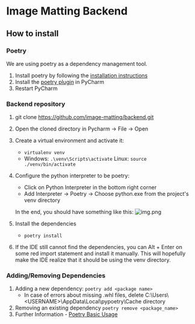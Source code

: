 # Image Matting Backend

## How to install

### Poetry

We are using poetry as a dependency management tool.

1. Install poetry by following
   the [installation instructions](https://python-poetry.org/docs/#windows-powershell-install-instructions)
2. Install the [poetry plugin](https://plugins.jetbrains.com/plugin/14307-poetry) in PyCharm
3. Restart PyCharm

### Backend repository

1. git clone https://github.com/image-matting/backend.git
2. Open the cloned directory in Pycharm → File → Open
3. Create a virtual environment and activate it:
    - ```virtualenv venv```
    - Windows: ```.\venv\Scripts\activate```
      Linux: ```source ./venv/bin/activate```
4. Configure the python interpreter to be poetry:
    - Click on Python Interpreter in the bottom right corner
    - Add Interpreter → Poetry → Choose python.exe from the project's venv directory

   In the end, you should have something like this:
   ![img.png](https://user-images.githubusercontent.com/26183144/147248278-1fc05e08-17c9-4007-ac76-c196b0ea7e1e.png)
5. Install the dependencies
    - ```poetry install```
6. If the IDE still cannot find the dependencies, you can Alt + Enter on some red import statement and install it
   manually. This will hopefully make the IDE realize that it should be using the venv directory.

### Adding/Removing Dependencies

1. Adding a new dependency: ```poetry add <package name>```
    - In case of errors about missing .whl files, delete C:\Users\\\<USERNAME>\AppData\Local\pypoetry\Cache directory
3. Removing an existing dependency ```poetry remove <package_name>```
4. Further Information - [Poetry Basic Usage](https://python-poetry.org/docs/basic-usage/)
